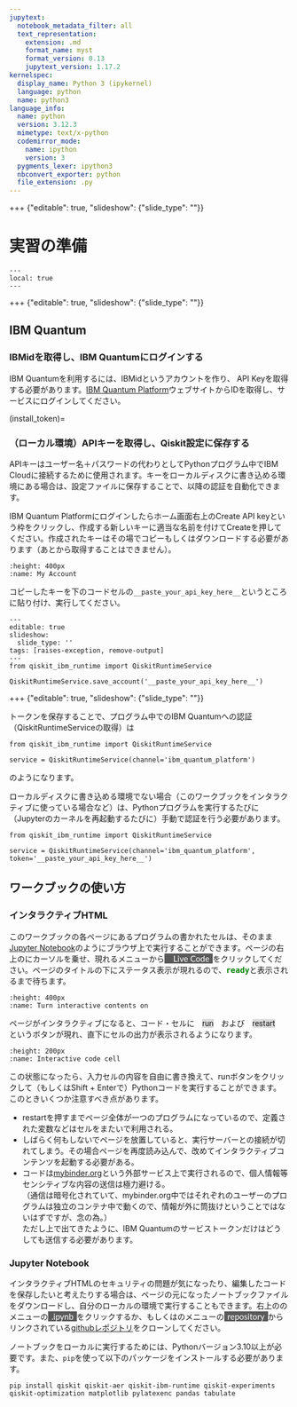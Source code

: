 ```yaml
---
jupytext:
  notebook_metadata_filter: all
  text_representation:
    extension: .md
    format_name: myst
    format_version: 0.13
    jupytext_version: 1.17.2
kernelspec:
  display_name: Python 3 (ipykernel)
  language: python
  name: python3
language_info:
  name: python
  version: 3.12.3
  mimetype: text/x-python
  codemirror_mode:
    name: ipython
    version: 3
  pygments_lexer: ipython3
  nbconvert_exporter: python
  file_extension: .py
---
```


+++ {"editable": true, "slideshow": {"slide_type": ""}}

# 実習の準備

```{contents} 目次
---
local: true
---
```

+++ {"editable": true, "slideshow": {"slide_type": ""}}

## IBM Quantum

### IBMidを取得し、IBM Quantumにログインする

IBM Quantumを利用するには、IBMidというアカウントを作り、 API Keyを取得する必要があります。<a href="https://quantum.cloud.ibm.com/" target="_blank">IBM Quantum Platform</a>ウェブサイトからIDを取得し、サービスにログインしてください。

(install_token)=
### （ローカル環境）APIキーを取得し、Qiskit設定に保存する

APIキーはユーザー名＋パスワードの代わりとしてPythonプログラム中でIBM Cloudに接続するために使用されます。キーをローカルディスクに書き込める環境にある場合は、設定ファイルに保存することで、以降の認証を自動化できます。

IBM Quantum Platformにログインしたらホーム画面右上のCreate API keyという枠をクリックし、作成する新しいキーに適当な名前を付けてCreateを押してください。作成されたキーはその場でコピーもしくはダウンロードする必要があります（あとから取得することはできません）。
```{image} figs/ibmq_home.png
:height: 400px
:name: My Account
```

コピーしたキーを下のコードセルの`__paste_your_api_key_here__`というところに貼り付け、実行してください。

```{code-cell} ipython3
---
editable: true
slideshow:
  slide_type: ''
tags: [raises-exception, remove-output]
---
from qiskit_ibm_runtime import QiskitRuntimeService

QiskitRuntimeService.save_account('__paste_your_api_key_here__')
```

+++ {"editable": true, "slideshow": {"slide_type": ""}}

トークンを保存することで、プログラム中でのIBM Quantumへの認証（QiskitRuntimeServiceの取得）は

```{code-block} python
from qiskit_ibm_runtime import QiskitRuntimeService

service = QiskitRuntimeService(channel='ibm_quantum_platform')
```

のようになります。

ローカルディスクに書き込める環境でない場合（このワークブックをインタラクティブに使っている場合など）は、Pythonプログラムを実行するたびに（Jupyterのカーネルを再起動するたびに）手動で認証を行う必要があります。

```{code-block} python
from qiskit_ibm_runtime import QiskitRuntimeService

service = QiskitRuntimeService(channel='ibm_quantum_platform', token='__paste_your_api_key_here__')
```

## ワークブックの使い方

### インタラクティブHTML

このワークブックの各ページにあるプログラムの書かれたセルは、そのまま<a href="https://jupyter.org/" target="_blank">Jupyter Notebook</a>のようにブラウザ上で実行することができます。ページの右上の<i class="fas fa-rocket"></i>にカーソルを乗せ、現れるメニューから<span style="background-color:#5a5a5a; color:white; font-family:Lato, sans-serif; font-weight:400; font-size:15px;"><i class="fas fa-play" style="margin-left: .4em;"></i> <span style="margin: 0 .4em 0 .4em;">Live Code</span></span>をクリックしてください。ページのタイトルの下にステータス表示が現れるので、<span style="color: green; font-family: monospace; font-weight: bold; font-size: 1em;">ready</span>と表示されるまで待ちます。

```{image} figs/toggle_interactive.jpg
:height: 400px
:name: Turn interactive contents on
```

ページがインタラクティブになると、コード・セルに<span style="background-color:#dddddd; font-family:'Roboto', sans-serif; margin:0 1em 0 1em;">run</span>および<span style="background-color:#dddddd; font-family:'Roboto', sans-serif; margin:0 1em 0 1em;">restart</span>というボタンが現れ、直下にセルの出力が表示されるようになります。

```{image} figs/interactive_cell.jpg
:height: 200px
:name: Interactive code cell
```

この状態になったら、入力セルの内容を自由に書き換えて、runボタンをクリックして（もしくはShift + Enterで）Pythonコードを実行することができます。このときいくつか注意すべき点があります。

- restartを押すまでページ全体が一つのプログラムになっているので、定義された変数などはセルをまたいで利用される。
- しばらく何もしないでページを放置していると、実行サーバーとの接続が切れてしまう。その場合ページを再度読み込んで、改めてインタラクティブコンテンツを起動する必要がある。
- コードは<a href="https://mybinder.org/" target="_blank">mybinder.org</a>という外部サービス上で実行されるので、個人情報等センシティブな内容の送信は極力避ける。<br/>
  （通信は暗号化されていて、mybinder.org中ではそれぞれのユーザーのプログラムは独立のコンテナ中で動くので、情報が外に筒抜けということではないはずですが、念の為。）<br/>
  ただし上で出てきたように、IBM Quantumのサービストークンだけはどうしても送信する必要があります。

### Jupyter Notebook

インタラクティブHTMLのセキュリティの問題が気になったり、編集したコードを保存したいと考えたりする場合は、ページの元になったノートブックファイルをダウンロードし、自分のローカルの環境で実行することもできます。右上の<i class="fas fa-download"></i>のメニューの<span style="background-color:#5a5a5a; color:white; font-family:Lato, sans-serif; font-weight:400; font-size:15px;"><span style="margin: 0 .4em 0 .4em;">.ipynb</span></span>をクリックするか、もしくは<i class="fab fa-github"></i>のメニューの<span style="background-color:#5a5a5a; color:white; font-family:Lato, sans-serif; font-weight:400; font-size:15px;"><span style="margin: 0 .4em 0 .4em;">repository</span></span>からリンクされている<a href="https://github.com/UTokyo-ICEPP/qc-workbook" target="_blank">githubレポジトリ</a>をクローンしてください。

ノートブックをローカルに実行するためには、Pythonバージョン3.10以上が必要です。また、`pip`を使って以下のパッケージをインストールする必要があります。

```{code-block}
pip install qiskit qiskit-aer qiskit-ibm-runtime qiskit-experiments qiskit-optimization matplotlib pylatexenc pandas tabulate
```

```{code-cell} ipython3

```
